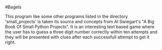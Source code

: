 #Bagels

This program like some other programs listed in the directory 'small_projects' is taken its source and concepts from Al Swiegart's
"A Big Book Of Small Python Projects". It is an interesting text based game where the user has to guess a three digit number correctly within ten attempts and they will be presented with clues after each successfull attempt to get it right.
